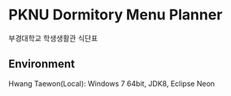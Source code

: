 # PKNU Dormitory Menu Planner

부경대학교 학생생활관 식단표

## Environment

Hwang Taewon(Local): Windows 7 64bit, JDK8, Eclipse Neon
